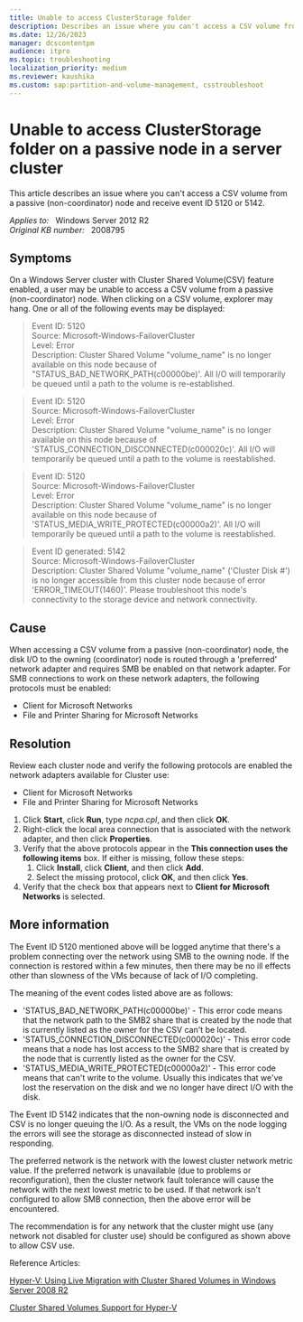 ```yaml
---
title: Unable to access ClusterStorage folder
description: Describes an issue where you can't access a CSV volume from a passive (non-coordinator) node and receive event ID 5120 or 5142.
ms.date: 12/26/2023
manager: dcscontentpm
audience: itpro
ms.topic: troubleshooting
localization_priority: medium
ms.reviewer: kaushika
ms.custom: sap:partition-and-volume-management, csstroubleshoot
---
```

# Unable to access ClusterStorage folder on a passive node in a server cluster

This article describes an issue where you can't access a CSV volume from a passive (non-coordinator) node and receive event ID 5120 or 5142.

_Applies to:_ &nbsp; Windows Server 2012 R2  
_Original KB number:_ &nbsp; 2008795

## Symptoms

On a Windows Server cluster with Cluster Shared Volume(CSV) feature enabled, a user may be unable to access a CSV volume from a passive (non-coordinator) node. When clicking on a CSV volume, explorer may hang. One or all of the following events may be displayed:
> Event ID: 5120  
Source: Microsoft-Windows-FailoverCluster  
Level: Error  
Description: Cluster Shared Volume "volume_name" is no longer available on this node because of "STATUS_BAD_NETWORK_PATH(c00000be)'. All I/O will temporarily be queued until a path to the volume is re-established.  

> Event ID: 5120  
Source: Microsoft-Windows-FailoverCluster  
Level: Error  
Description: Cluster Shared Volume "volume_name" is no longer available on this node because of 'STATUS_CONNECTION_DISCONNECTED(c000020c)'. All I/O will temporarily be queued until a path to the volume is reestablished.  

> Event ID: 5120  
Source: Microsoft-Windows-FailoverCluster  
Level: Error  
Description: Cluster Shared Volume "volume_name" is no longer available on this node because of 'STATUS_MEDIA_WRITE_PROTECTED(c00000a2)'. All I/O will temporarily be queued until a path to the volume is reestablished.  

> Event ID generated: 5142  
Source: Microsoft-Windows-FailoverCluster  
Description: Cluster Shared Volume "volume_name" ('Cluster Disk #') is no longer accessible from this cluster node because of error 'ERROR_TIMEOUT(1460)'. Please troubleshoot this node's connectivity to the storage device and network connectivity.  

## Cause

When accessing a CSV volume from a passive (non-coordinator) node, the disk I/O to the owning (coordinator) node is routed through a 'preferred' network adapter and requires SMB be enabled on that network adapter. For SMB connections to work on these network adapters, the following protocols must be enabled:

- Client for Microsoft Networks
- File and Printer Sharing for Microsoft Networks

## Resolution

Review each cluster node and verify the following protocols are enabled the network adapters available for Cluster use:

- Client for Microsoft Networks
- File and Printer Sharing for Microsoft Networks

1. Click **Start**, click **Run**, type *ncpa.cpl*, and then click **OK**.
2. Right-click the local area connection that is associated with the network adapter, and then click **Properties**.
3. Verify that the above protocols appear in the **This connection uses the following items** box.  If either is missing, follow these steps:
    1. Click **Install**, click **Client**, and then click **Add**.
    2. Select the missing protocol, click **OK**, and then click **Yes**.  
4. Verify that the check box that appears next to **Client for Microsoft Networks** is selected.

## More information

The Event ID 5120 mentioned above will be logged anytime that there's a problem connecting over the network using SMB to the owning node. If the connection is restored within a few minutes, then there may be no ill effects other than slowness of the VMs because of lack of I/O completing.

The meaning of the event codes listed above are as follows:

- 'STATUS_BAD_NETWORK_PATH(c00000be)' - This error code means that the network path to the SMB2 share that is created by the node that is currently listed as the owner for the CSV can't be located.
- 'STATUS_CONNECTION_DISCONNECTED(c000020c)' - This error code means that a node has lost access to the SMB2 share that is created by the node that is currently listed as the owner for the CSV.
- 'STATUS_MEDIA_WRITE_PROTECTED(c00000a2)' - This error code means that can't write to the volume. Usually this indicates that we've lost the reservation on the disk and we no longer have direct I/O with the disk.

The Event ID 5142 indicates that the non-owning node is disconnected and CSV is no longer queuing the I/O. As a result, the VMs on the node logging the errors will see the storage as disconnected instead of slow in responding.

The preferred network is the network with the lowest cluster network metric value. If the preferred network is unavailable (due to problems or reconfiguration), then the cluster network fault tolerance will cause the network with the next lowest metric to be used.  If that network isn't configured to allow SMB connection, then the above error will be encountered.

The recommendation is for any network that the cluster might use (any network not disabled for cluster use) should be configured as shown above to allow CSV use.

Reference Articles:

[Hyper-V: Using Live Migration with Cluster Shared Volumes in Windows Server 2008 R2](/previous-versions/windows/it-pro/windows-server-2008-r2-and-2008/dd446679(v=ws.10))

[Cluster Shared Volumes Support for Hyper-V](https://technet.microsoft.com/library/dd630633%28WS.10%29.aspx)
